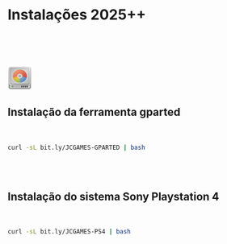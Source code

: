 # Instalações 2025++

<br><br>



<br>

<img src="https://github.com/JeversonDiasSilva/releses/blob/main/apps/img/Gparted.png" width="48" height="48" />
<h2>Instalação da ferramenta gparted</h2>

<br>

```bash
curl -sL bit.ly/JCGAMES-GPARTED | bash
```







<br><br>

<h2>Instalação do sistema Sony Playstation 4</h2>

<br>

```bash
curl -sL bit.ly/JCGAMES-PS4 | bash
```
